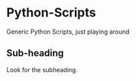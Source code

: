 # Python-Scripts
Generic Python Scripts, just playing around

## Sub-heading
Look for the subheading.


